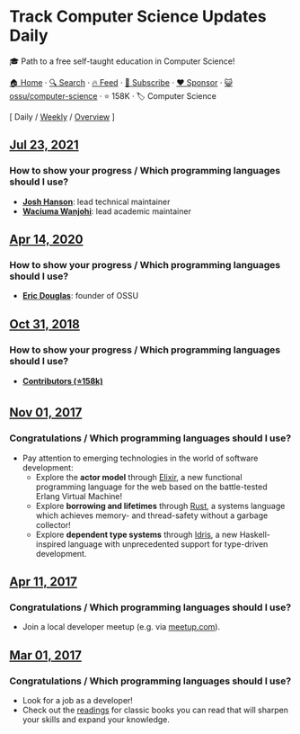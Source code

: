 # Track Computer Science Updates Daily

:mortar_board: Path to a free self-taught education in Computer Science!

[🏠 Home](/README.md) · [🔍 Search](https://www.trackawesomelist.com/search/) · [🔥 Feed](https://www.trackawesomelist.com/ossu/computer-science/rss.xml) · [📮 Subscribe](https://trackawesomelist.us17.list-manage.com/subscribe?u=d2f0117aa829c83a63ec63c2f&id=36a103854c) · [❤️  Sponsor](https://github.com/sponsors/theowenyoung) · [😺 ossu/computer-science](https://github.com/ossu/computer-science) · ⭐ 158K · 🏷️ Computer Science

[ Daily / [Weekly](/content/ossu/computer-science/week/README.md) / [Overview](/content/ossu/computer-science/readme/README.md) ]

## [Jul 23, 2021](/content/2021/07/23/README.md)

### How to show your progress / Which programming languages should I use?

*   **[Josh Hanson](https://github.com/joshmhanson)**: lead technical maintainer
*   **[Waciuma Wanjohi](https://github.com/waciumawanjohi)**: lead academic maintainer

## [Apr 14, 2020](/content/2020/04/14/README.md)

### How to show your progress / Which programming languages should I use?

*   **[Eric Douglas](https://github.com/ericdouglas)**: founder of OSSU

## [Oct 31, 2018](/content/2018/10/31/README.md)

### How to show your progress / Which programming languages should I use?

*   **[Contributors (⭐158k)](https://github.com/ossu/computer-science/graphs/contributors)**

## [Nov 01, 2017](/content/2017/11/01/README.md)

### Congratulations / Which programming languages should I use?

*   Pay attention to emerging technologies in the world of software development:
    *   Explore the **actor model** through [Elixir](https://elixir-lang.org/), a new functional programming language for the web based on the battle-tested Erlang Virtual Machine!
    *   Explore **borrowing and lifetimes** through [Rust](https://www.rust-lang.org/), a systems language which achieves memory- and thread-safety without a garbage collector!
    *   Explore **dependent type systems** through [Idris](https://www.idris-lang.org/), a new Haskell-inspired language with unprecedented support for type-driven development.

## [Apr 11, 2017](/content/2017/04/11/README.md)

### Congratulations / Which programming languages should I use?

*   Join a local developer meetup (e.g. via [meetup.com](https://www.meetup.com/)).

## [Mar 01, 2017](/content/2017/03/01/README.md)

### Congratulations / Which programming languages should I use?

*   Look for a job as a developer!
*   Check out the [readings](https://github.com/ossu/computer-science/blob/master/README.md/extras/readings.md) for classic books you can read that will sharpen your skills and expand your knowledge.